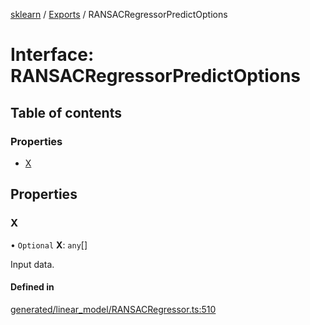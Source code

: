 [sklearn](../readme.md) / [Exports](../modules.md) / RANSACRegressorPredictOptions

# Interface: RANSACRegressorPredictOptions

## Table of contents

### Properties

- [X](RANSACRegressorPredictOptions.md#x)

## Properties

### X

• `Optional` **X**: `any`[]

Input data.

#### Defined in

[generated/linear_model/RANSACRegressor.ts:510](https://github.com/transitive-bullshit/scikit-learn-ts/blob/367336a/packages/sklearn/src/generated/linear_model/RANSACRegressor.ts#L510)
